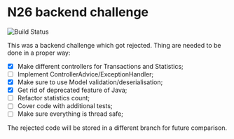 # N26 backend challenge
![Build Status](https://img.shields.io/github/workflow/status/thephpleague/plates/PHP/v3?style=flat-square)

This was a backend challenge which got rejected.
Thing are needed to be done in a proper way:
- [X] Make different controllers for Transactions and Statistics;
- [ ] Implement ControllerAdvice/ExceptionHandler;
- [X] Make sure to use Model validation/deserialisation;
- [X] Get rid of deprecated feature of Java;
- [ ] Refactor statistics count;
- [ ] Cover code with additional tests;
- [ ] Make sure everything is thread safe;  
  
The rejected code will be stored in a different branch for future comparison.
